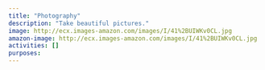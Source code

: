 ```yaml
---
title: "Photography"
description: "Take beautiful pictures."
image: http://ecx.images-amazon.com/images/I/41%2BUIWKv0CL.jpg
amazon-image: http://ecx.images-amazon.com/images/I/41%2BUIWKv0CL.jpg
activities: []
purposes:
---
```

